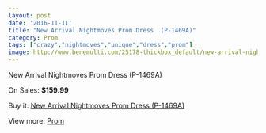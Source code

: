 ```yaml
---
layout: post
date: '2016-11-11'
title: "New Arrival Nightmoves Prom Dress  (P-1469A)"
category: Prom
tags: ["crazy","nightmoves","unique","dress","prom"]
image: http://www.benemulti.com/25178-thickbox_default/new-arrival-nightmoves-prom-dress-p-1469a.jpg
---
```

New Arrival Nightmoves Prom Dress  (P-1469A)

On Sales: **$159.99**
<a href="https://www.benemulti.com/en/prom/9892-new-arrival-nightmoves-prom-dress-p-1469a.html"><amp-img layout="responsive" width="600" height="600" src="//www.benemulti.com/25178-thickbox_default/new-arrival-nightmoves-prom-dress-p-1469a.jpg" alt="New Arrival Nightmoves Prom Dress  (P-1469A) 0" /></a>
<a href="https://www.benemulti.com/en/prom/9892-new-arrival-nightmoves-prom-dress-p-1469a.html"><amp-img layout="responsive" width="600" height="600" src="//www.benemulti.com/25179-thickbox_default/new-arrival-nightmoves-prom-dress-p-1469a.jpg" alt="New Arrival Nightmoves Prom Dress  (P-1469A) 1" /></a>
<a href="https://www.benemulti.com/en/prom/9892-new-arrival-nightmoves-prom-dress-p-1469a.html"><amp-img layout="responsive" width="600" height="600" src="//www.benemulti.com/25180-thickbox_default/new-arrival-nightmoves-prom-dress-p-1469a.jpg" alt="New Arrival Nightmoves Prom Dress  (P-1469A) 2" /></a>
<a href="https://www.benemulti.com/en/prom/9892-new-arrival-nightmoves-prom-dress-p-1469a.html"><amp-img layout="responsive" width="600" height="600" src="//www.benemulti.com/25181-thickbox_default/new-arrival-nightmoves-prom-dress-p-1469a.jpg" alt="New Arrival Nightmoves Prom Dress  (P-1469A) 3" /></a>

Buy it: [New Arrival Nightmoves Prom Dress  (P-1469A)](https://www.benemulti.com/en/prom/9892-new-arrival-nightmoves-prom-dress-p-1469a.html "New Arrival Nightmoves Prom Dress  (P-1469A)")

View more: [Prom](https://www.benemulti.com/en/78-prom "Prom")